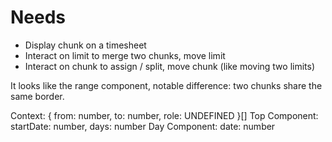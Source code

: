 # Needs

- Display chunk on a timesheet
- Interact on limit to merge two chunks, move limit
- Interact on chunk to assign / split, move chunk (like moving two limits)

It looks like the range component, notable difference: two chunks share the same border.

Context: { from: number, to: number, role: UNDEFINED }[]
Top Component: startDate: number, days: number
Day Component: date: number